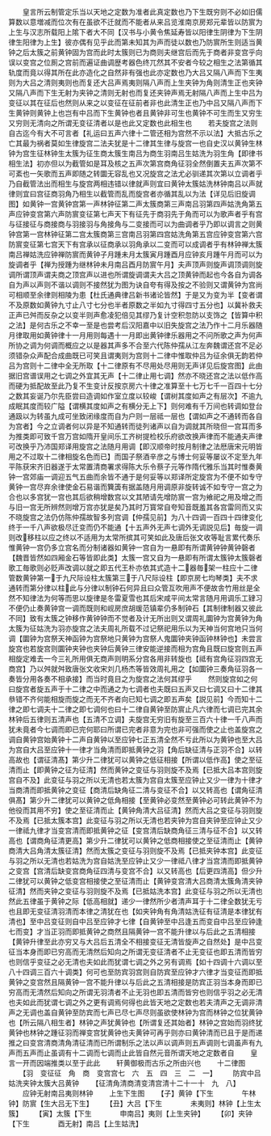 <!-- { "loadSidebar": true } -->
　　皇言所云制管定乐当以天地之定数为准者此真定数也乃下生既穷则不必如旧儒算数以意増减而位次有在虽欲不迁就而不能者从来吕览淮南京房郑元辈皆以防賔为上生与汉志所载阳上隂下者大不同【汉书与小黄令焦延寿皆以阳律生阴律为下生阴律生阳律为上生】彼亦偶有见乎此而第未知其为声而徒以数也乃防賔所生则适当黄钟之后太簇之前黄钟固为宫而此时太簇则已为商则夫继宫后而先于商者非变宫乎向误以变宫之位厠之宫前而遍证曲调歴考器色终兀然其不安者今较之相生之法第循其轨度而竟以得其所在此亦造化之自然非有强也此亦定数也乃大吕又隔八声而下生夷则为大吕之清则夷则也而复还大吕声焉夷则隔八声而上生夹钟为角则清生正也夹钟又隔八声而下生无射为夹钟之清则无射也而复还夹钟声焉无射隔八声而上生中吕为变征以其在征后也然则从来之以变征在征前者非也此清生正也乃中吕又隔八声而下生黄钟则黄钟上也岂有中吕而下生黄钟也者且黄钟非可生也黄钟不可生而生又穷生又穷则无清向之所谓无变征清者以是也此又定数也此相生也
　　若夫旋宫之法则自古迄今有大不可言者【礼运曰五声六律十二管还相为宫然不示以法】大抵古乐之亡其最为祸者莫如生律旋宫二法夫犹是十二律其生律与旋宫一也自史汉以黄钟生林钟为宫生征林钟生太簇为征生商太簇生南吕为商生羽南吕生姑洗为羽生角【即律书相生法】初亦但以为截管如是耳及核之五声次第宫商角征羽全然倒置夫五声次第不可紊也一矢歌而五声即随之转圜无容乱也又况旋宫之法尤必驯递其次第以立调者乎乃自截管法出而相生与旋宫两相违错以律就声则宜曰黄钟太簇姑洗林钟南吕以声就律则宜曰宫征商羽角乃相生以截管而乱而旋宫者亦循其乱以为法【详见后旧旋调图】如黄钟一宫黄钟宫第一声林钟征第二声太簇商第三声南吕羽第四声姑洗角第五声应钟变宫第六声防賔变征第七声天下有征先于商羽先于角而可以为歌声者乎有宫与征接征与商接商与羽接羽与角接角与二变接而可以为曲调者乎乃即以调言之则黄钟宫第一宫林钟征第二宫太簇商第三宫南吕羽第四宫姑洗角第五宫应钟变宫第六宫防賔变征第七宫天下有宫承以征商承以羽角承以二变而可以成调者乎有林钟禅太簇南吕禅姑洗应钟禅防賔而黄钟子月踵未月太簇寅月踵酉月应钟亥月踵午月而可以为旋调者乎【禅为授踵为继林钟未月南吕酉月防賔午月】夫声顶声则旋声调顶调则旋调所谓顶声谓夫商之顶宫声以进也所谓旋调谓夫大吕之顶黄钟而起也今各自为调各自为声以声则不谐以调则不接然犹为图为诀自夸有得及按之不验则又谓黄钟为宫尚可相顺至余律则相陵为患【杜氏通典律吕新书诸论皆然】于是又为变为半【变者谓不及原数如黄钟九寸止八寸七分也半者原数之半如九寸得四寸五分也】以冀补救夫正声已舛而反杂之以变半则声愈凌犯倍见其缪乃复计空积忽防以支饰之【皆算中积之法】是何古乐之不幸一至是也尝考后汉阳嘉中以旧失旋宫之法乃作十二月乐器随月律取用如黄钟律十一月用则每遇十一月即出黄钟律乐器用之不问所歌之声为何声所协之调为何调而概应之以是器其声多不合至六代陈仲孺从江左奔魏谓还宫不足必须错杂众声配合成曲既已可笑且谓夷则为宫则十二律中惟取仲吕为征余俱无韵若仲吕为宫则十二律中全无所取【十二律原有不尽用处尽用则无声详见后旋宫图】此由据旧宫谱误用之七调之外宜其无声【十二律止用七调】然亦不晓还宫之法以低作高而硬为抵配故至此乃复不生变计反按京房六十律之准算至十七万七千一百四十七分之数其妄诞乃尔先臣尝曰造调如作室立度以较峻【谓树其度如声之有层次】不逾九成眠其度而较广隘【谓横其度如声之有横分无上下】则何难有千万间也转调如登台通趿以为转虽九成可坐致闭缘度而自为户则一层祗一层也【谓如声之不通转而各自为宫者】今之立调者何以异是不知通转而徒列诸声以自为调就其所晓但一宫耳而多为推类即可致千宫万宫如隋开皇间乐工齐树提检校乐府欲改换声律而不能通夫声律可改换乎乃沛国郑译用旋宫之法随月用调【即汉顺帝时按月制律之法厯唐宋元明皆用之不过取十二律相旋名色而已】而国子祭酒辛彦之与博士何妥等屡议不定至九年平陈获宋齐旧器遂于太常置清商署求得陈大乐令蔡子元等作隋代雅乐当其时惟奏黄钟一宫郊庙一调迎五气五曲而余皆不通于是何妥等以郑译所定旋宫为不便不如专守黄钟一宫尽弃余律使金石易谐而簨簴有据盖随月用调原非旋转诚不如专守一宫之为合也以多宫犹一宫也其后欲稍增数宫以文其陋请先增防賔一宫为飨祀之用及增之而与旧一宫无所辨然则增万宫亦犹是矣乃其时万寳常自夸知音既羞其各宫雷同而又实不晓旋宫之法仍仿陈仲孺故智多列宫调【仲孺见前】为八十四调一百四十四律变化终于一千八声欲极尽迁变而仍不能通【十五声外无声七调外无调説见后】毎旋一调则改移柱以应之终以不适用为太常所摈其可笑如此及唐后张文收等耻言累代奏乐惟黄钟一宫仍多立宫名而分制诸器如黄钟一宫自为一悬即有所谓黄钟钟黄钟磬者【魏晋皆然如四厢金石等皆即此类】太簇一宫又自为一悬即有所谓太簇钟太簇磬者歌工毎歌则必贬声改调以就之即五代王朴亦依其式造十二器毎架一柱应十二律管数黄钟第一于九尺际设柱太簇第三于八尺际设柱【即京房七均琴类】夫不求通转而第分律以柱此与分律以制钟石何异且曰众管互吹用声不便故舎竹用丝是全然不知律法为何等而思以旋律是冬雷夏雪也其后宋咸平间太常言随月用调乐工肄习不便仍止奏黄钟宫一调而既则和岘房庶胡瑗范镇辈仍多制钟石【其制律制器又彼此不同】致有太簇之钟移作黄钟钟而不觉者及计无所出则又谓周礼圜钟为宫黄钟为角太簇为征姑洗为羽亦旋宫之法夫周礼所载不过记祭祀用乐以为天神当何宫地只当何调【圜钟为宫祭天神函钟为宫祭地只黄钟为宫祭人鬼圜钟夹钟函钟林钟也】未尝言旋宫也若旋宫则圜钟夹钟也夹钟后黄钟三律安能逆接而相为宫角且既曰旋宫则五声相旋定难去一今三礼所用俱无商声则明系分宫各用非转旋也【祗有宫角征羽四宫无商宫】乃以舛就舛致唐张文收宋刘几杨杰等皆效周礼用之【如圜钟三奏角征羽各一奏皆分用各奏不相承接】而当时竟目之为旋宫之法何其缪乎
　　然则旋宫如之何曰旋宫者旋五声于十二律之中而通之为七调者也夫既曰五声又曰七调又曰十二律其叅错不齐何能相旋而旋之而无不齐者向已知七调之即五声矣【説见前】今而知十二律之即七调夫十二律之即七调何也曰十二律自黄钟至防賔止凡六律而七调已完其余林钟后五律则五清声也【五清不立调】夫旋宫无穷旧有旋至三百六十律一千八声而犹未竟者今七调而即已完何耶曰所谓已完者非意为完也非可强而使之止也盖旋宫之调自黄钟宫始黄钟十二声自黄钟以至应钟七正五清全然不亏此所以为黄钟也至大吕为宫自大吕至应钟十一律才当角清而即抵黄钟之羽【角后缺征清与正羽不合】以转高故也【谓征清髙】第少升二律犹可以黄钟之低征相接【所谓以低作高】使之至征清而止【即黄钟之征为征清】然而黄钟之变征与羽则旋不及焉【已抵大吕本宫则旋宫自不及】此变征与羽之所以无清也若太簇为宫自太簇至应钟止又少一律为十律才当商清而即抵黄钟之变征【商清后缺角征二清与变征不合】以又转高也【谓角征清俱髙】第少升二律犹可以黄钟之低角相接【至黄钟必变然至黄钟必可转此黄钟不为他役而其用不穷】使之至征清而止【黄钟角清大吕征清】然而大吕之变征与羽则旋不及焉【已抵太簇本宫】此变征与羽之所以无清也若夹钟为宫自夹钟至应钟止又少一律祗九律才当变宫清而即抵黄钟之征【变宫清后缺商角征三清与征不合】以又转高也【谓商角征清更高】第少升二律犹可以黄钟之低商相接使之至征清而止【黄钟商清大吕角清太簇征清】然而太簇之变征与羽则旋不及焉【已抵夹钟本宫】此变征与羽之所以无清也若姑洗为宫自姑洗至应钟止又少一律祗八律才当宫清而即抵黄钟之变宫【宫清后缺变宫商角征四清与变宫不合】以又转高也【后更四清高】但少升二律犹可以黄钟之低变宫相接使之至征清而止【黄钟变宫清大吕商清太簇角清夹钟征清】然而夹钟之变征与羽则旋不及焉【已抵姑洗本宫】此变征与羽之所以无清也然此五律虽于黄钟之际【低高相就】递少一律然所少者清声耳于十二律全数犹无亏也且即无变征清羽清而本律之清犹在也【如夹钟角有角清姑洗征有征清是本律犹有清也】至中吕变征则自中吕至应钟才七律【自黄钟至中吕逢五而变自中吕至应钟逢七而变】才当正羽而即抵黄钟之商然且隔黄钟一宫不能升律以与后此之五清相接【黄钟升律至此亦穷又与大吕后五清全不相接变征无清皆旋声之自然处】是中吕变征当本身而即已穷高而无清然后知向之所谓无变征清者不止无变征也即五清而皆穷也则信乎变征之必无清也夫如此而犹谓七调之外之另有调焉【如十四调十六调以至八十四调三百六十调类】何可也至防宾羽宫则自防宾至应钟才六律才当变征而即抵黄钟之变宫然且隔黄钟一宫不能升律以与后此之五清相接是防宾正羽当本身而即已穷高而无清然后知向之所谓无羽清者不止无羽也即五清而皆穷也则信乎羽之必无清也夫如此而犹谓七调之外之更有调焉何得也此皆天地之定数也若夫清声之无调非清声之无调也盖自黄钟至防宾而七声已尽七声尽则虽欲使林钟为宫而林钟之位犹黄钟也【所云隔八相生者】林钟之声犹黄钟也【所谓复还其始者】林钟之宫始而羽终犹黄钟也林钟之踵征羽而禅变宫犹黄钟也夫黄钟可再乎则亦曰黄钟清而已且于是而递推之曰变宫清商清角清征清而已所谓制乐之法以声以调声则五声调则七调虽声有九声而五声而止虽调有十二调而七调而止此皆自然元音所谓天地之定数者自
　　皇言一开而因端推类以至于此此
　　轩黄御极而古乐之所由兴也
　　十二律图
　　【羽　变征征　角　商　变宫宫七　六　五　四　三　二　一】
　　防宾中吕姑洗夹钟太簇大吕黄钟
　　【征清角清商清变清宫清十二十一十　九　八】
　　应钟无射南吕夷则林钟
　　上生下生图
　　【子】黄钟【下生　　　　午林钟】防賔【生大吕无下生】
　　【丑】大吕【下生　　　　未夷则】林钟【上生太簇】
　　【寅】太簇【下生　　　　申南吕】夷则【上生夹钟】
　　【卯】夹钟【下生　　　　酉无射】南吕【上生姑洗】
